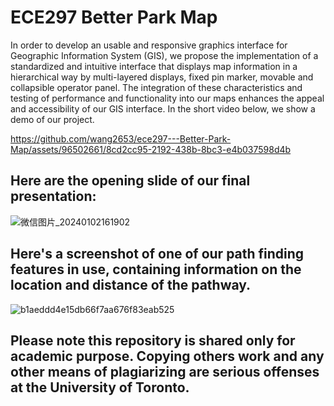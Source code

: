 # ECE297 Better Park Map

In order to develop an usable and responsive graphics interface for Geographic Information System (GIS), we propose the implementation of  a standardized and intuitive interface that displays map information in a hierarchical way by multi-layered displays, fixed pin marker, movable and collapsible operator panel. The integration of these characteristics and testing of performance and functionality into our maps enhances the appeal and accessibility of our GIS interface. In the short video below, we show a demo of our project.

https://github.com/wang2653/ece297---Better-Park-Map/assets/96502661/8cd2cc95-2192-438b-8bc3-e4b037598d4b

## Here are the opening slide of our final presentation:

![微信图片_20240102161902](https://github.com/wang2653/ece297---Better-Park-Map/assets/96502661/0c0e52a3-7cff-4441-b182-560c5e0a1d85)

## Here's a screenshot of one of our path finding features in use, containing information on the location and distance of the pathway.

![b1aeddd4e15db66f7aa676f83eab525](https://github.com/wang2653/ece297---Better-Park-Map/assets/96502661/9fcba74a-f664-4317-8afe-28c58b02caf6)

## Please note this repository is shared only for academic purpose. Copying others work and any other means of plagiarizing are serious offenses at the University of Toronto.
